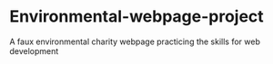 # Environmental-webpage-project
A faux environmental charity webpage practicing the skills for web development
